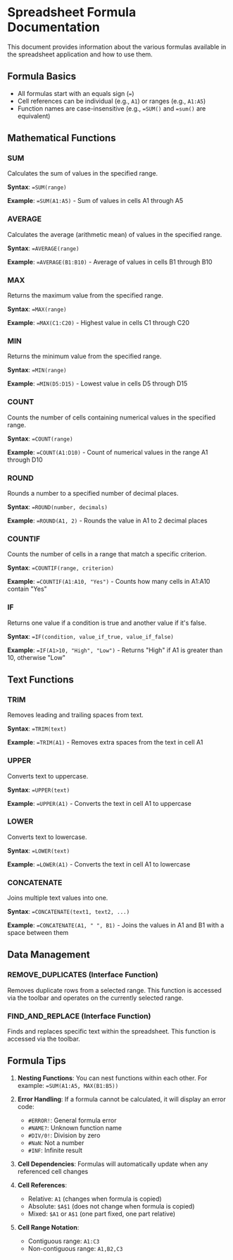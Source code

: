 
# Spreadsheet Formula Documentation

This document provides information about the various formulas available in the spreadsheet application and how to use them.

## Formula Basics

- All formulas start with an equals sign (`=`)
- Cell references can be individual (e.g., `A1`) or ranges (e.g., `A1:A5`)
- Function names are case-insensitive (e.g., `=SUM()` and `=sum()` are equivalent)

## Mathematical Functions

### SUM
Calculates the sum of values in the specified range.

**Syntax**: `=SUM(range)`

**Example**: `=SUM(A1:A5)` - Sum of values in cells A1 through A5

### AVERAGE
Calculates the average (arithmetic mean) of values in the specified range.

**Syntax**: `=AVERAGE(range)`

**Example**: `=AVERAGE(B1:B10)` - Average of values in cells B1 through B10

### MAX
Returns the maximum value from the specified range.

**Syntax**: `=MAX(range)`

**Example**: `=MAX(C1:C20)` - Highest value in cells C1 through C20

### MIN
Returns the minimum value from the specified range.

**Syntax**: `=MIN(range)`

**Example**: `=MIN(D5:D15)` - Lowest value in cells D5 through D15

### COUNT
Counts the number of cells containing numerical values in the specified range.

**Syntax**: `=COUNT(range)`

**Example**: `=COUNT(A1:D10)` - Count of numerical values in the range A1 through D10

### ROUND
Rounds a number to a specified number of decimal places.

**Syntax**: `=ROUND(number, decimals)`

**Example**: `=ROUND(A1, 2)` - Rounds the value in A1 to 2 decimal places

### COUNTIF
Counts the number of cells in a range that match a specific criterion.

**Syntax**: `=COUNTIF(range, criterion)`

**Example**: `=COUNTIF(A1:A10, "Yes")` - Counts how many cells in A1:A10 contain "Yes"

### IF
Returns one value if a condition is true and another value if it's false.

**Syntax**: `=IF(condition, value_if_true, value_if_false)`

**Example**: `=IF(A1>10, "High", "Low")` - Returns "High" if A1 is greater than 10, otherwise "Low"

## Text Functions

### TRIM
Removes leading and trailing spaces from text.

**Syntax**: `=TRIM(text)`

**Example**: `=TRIM(A1)` - Removes extra spaces from the text in cell A1

### UPPER
Converts text to uppercase.

**Syntax**: `=UPPER(text)`

**Example**: `=UPPER(A1)` - Converts the text in cell A1 to uppercase

### LOWER
Converts text to lowercase.

**Syntax**: `=LOWER(text)`

**Example**: `=LOWER(A1)` - Converts the text in cell A1 to lowercase

### CONCATENATE
Joins multiple text values into one.

**Syntax**: `=CONCATENATE(text1, text2, ...)`

**Example**: `=CONCATENATE(A1, " ", B1)` - Joins the values in A1 and B1 with a space between them

## Data Management

### REMOVE_DUPLICATES (Interface Function)
Removes duplicate rows from a selected range. This function is accessed via the toolbar and operates on the currently selected range.

### FIND_AND_REPLACE (Interface Function)
Finds and replaces specific text within the spreadsheet. This function is accessed via the toolbar.

## Formula Tips

1. **Nesting Functions**: You can nest functions within each other. For example: `=SUM(A1:A5, MAX(B1:B5))`

2. **Error Handling**: If a formula cannot be calculated, it will display an error code:
   - `#ERROR!`: General formula error
   - `#NAME?`: Unknown function name
   - `#DIV/0!`: Division by zero
   - `#NaN`: Not a number
   - `#INF`: Infinite result

3. **Cell Dependencies**: Formulas will automatically update when any referenced cell changes

4. **Cell References**:
   - Relative: `A1` (changes when formula is copied)
   - Absolute: `$A$1` (does not change when formula is copied)
   - Mixed: `$A1` or `A$1` (one part fixed, one part relative)

5. **Cell Range Notation**:
   - Contiguous range: `A1:C3`
   - Non-contiguous range: `A1,B2,C3`
